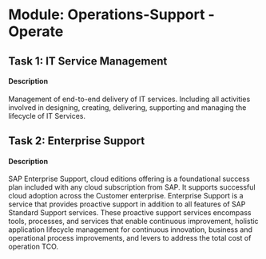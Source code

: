 
# Module: Operations-Support - Operate
## Task 1: IT Service Management
#### Description
Management of end-to-end delivery of IT services. Including all activities involved in designing, creating, delivering, supporting and managing the lifecycle of IT Services.

## Task 2: Enterprise Support
#### Description
SAP Enterprise Support, cloud editions offering is a foundational success plan included with any cloud subscription from SAP. It supports successful cloud adoption across the Customer enterprise. Enterprise Support is a service that provides proactive support in addition to all features of SAP Standard Support services. These proactive support services encompass tools, processes, and services that enable continuous improvement, holistic application lifecycle management for continuous innovation, business and operational process improvements, and levers to address the total cost of operation TCO.
